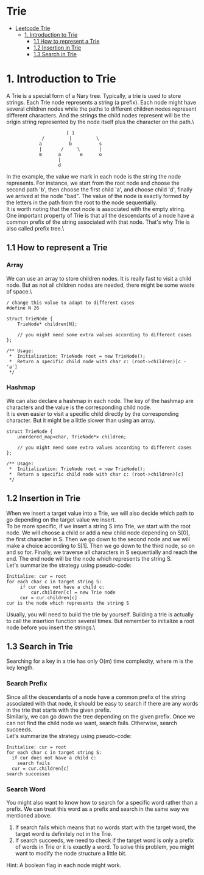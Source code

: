 # Trie
<!-- GFM-TOC -->
* [Leetcode Trie](#Trie)
    * [1. Introduction to Trie](#1-Introduction-to-Trie)
       * [1.1 How to represent a Trie](#11-How-to-represent-a-Trie)
       * [1.2 Insertion in Trie](#12-Insertion-in-Trie)
       * [1.3 Search in Trie](#13-Search-in-Trie)
<!-- GFM-TOC -->


# 1. Introduction to Trie
A Trie is a special form of a Nary tree. Typically, a trie is used to store strings. Each Trie node represents a string (a prefix). Each node might have several children nodes while the paths to different children nodes represent different characters. And the strings the child nodes represent will be the origin string represented by the node itself plus the character on the path.\
```
                      [ ]
             /         |         \    
            a          b          s
            |       /     \       |
            m      a       e      o
                   |
                   d
```
In the example, the value we mark in each node is the string the node represents. For instance, we start from the root node and choose the second path 'b', then choose the first child 'a', and choose child 'd', finally we arrived at the node "bad". The value of the node is exactly formed by the letters in the path from the root to the node sequentially.\
It is worth noting that the root node is associated with the empty string.\
One important property of Trie is that all the descendants of a node have a common prefix of the string associated with that node. That's why Trie is also called prefix tree.\

## 1.1 How to represent a Trie
### Array
We can use an array to store children nodes. It is really fast to visit a child node. But as not all children nodes are needed, there might be some waste of space.\
```
/ change this value to adapt to different cases
#define N 26

struct TrieNode {
    TrieNode* children[N];
    
    // you might need some extra values according to different cases
};

/** Usage:
 *  Initialization: TrieNode root = new TrieNode();
 *  Return a specific child node with char c: (root->children)[c - 'a']
 */
```
### Hashmap
We can also declare a hashmap in each node. The key of the hashmap are characters and the value is the corresponding child node.\
It is even easier to visit a specific child directly by the corresponding character. But it might be a little slower than using an array.
```
struct TrieNode {
    unordered_map<char, TrieNode*> children;
    
    // you might need some extra values according to different cases
};

/** Usage:
 *  Initialization: TrieNode root = new TrieNode();
 *  Return a specific child node with char c: (root->children)[c]
 */
```

## 1.2 Insertion in Trie
When we insert a target value into a Trie, we will also decide which path to go depending on the target value we insert.\
To be more specific, if we insert a string S into Trie, we start with the root node. We will choose a child or add a new child node depending on S\[0\], the first character in S. Then we go down to the second node and we will make a choice according to S\[1\]. Then we go down to the third node, so on and so for. Finally, we traverse all characters in S sequentially and reach the end. The end node will be the node which represents the string S.\
Let's summarize the strategy using pseudo-code:
```
Initialize: cur = root
for each char c in target string S:
     if cur does not have a child c:
         cur.children[c] = new Trie node
     cur = cur.children[c]
cur is the node which represents the string S
```
Usually, you will need to build the trie by yourself. Building a trie is actually to call the insertion function several times. But remember to initialize a root node before you insert the strings.\

## 1.3 Search in Trie
Searching for a key in a trie has only O(m) time complexity, where m is the key length.
### Search Prefix
Since all the descendants of a node have a common prefix of the string associated with that node, it should be easy to search if there are any words in the trie that starts with the given prefix.\
Similarly, we can go down the tree depending on the given prefix. Once we can not find the child node we want, search fails. Otherwise, search succeeds.\
Let's summarize the strategy using pseudo-code:
```
Initialize: cur = root
for each char c in target string S:
  if cur does not have a child c:
    search fails
  cur = cur.children[c]
search successes
```

### Search Word
You might also want to know how to search for a specific word rather than a prefix. We can treat this word as a prefix and search in the same way we mentioned above.
1. If search fails which means that no words start with the target word, the target word is definitely not in the Trie.
2. If search succeeds, we need to check if the target word is only a prefix of words in Trie or it is exactly a word. To solve this problem, you might want to modify the node structure a little bit.

Hint: A boolean flag in each node might work.






















